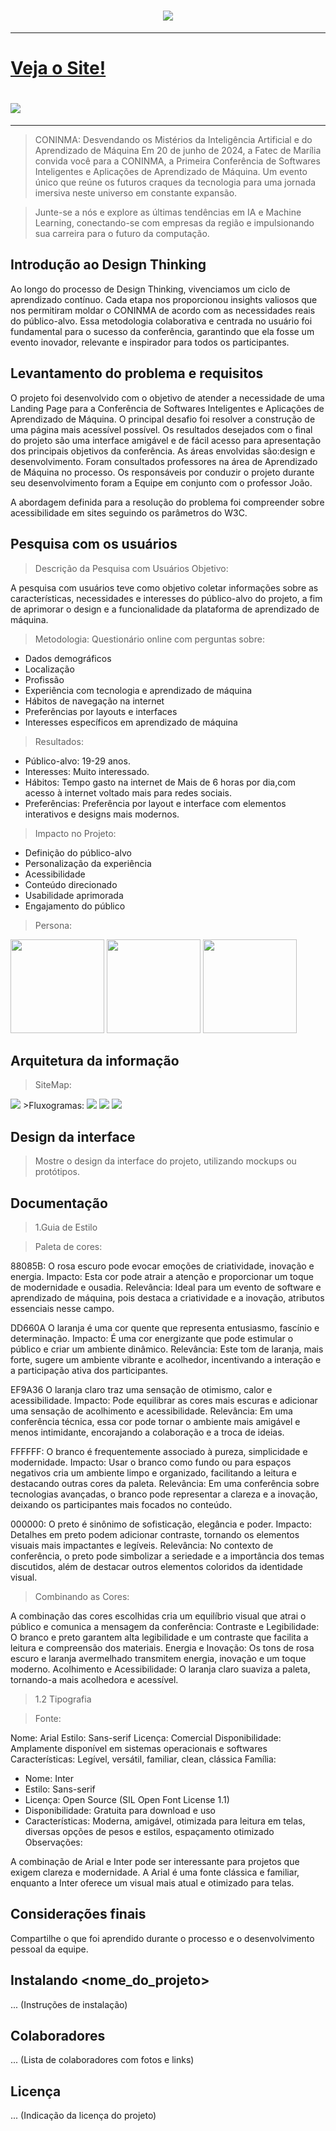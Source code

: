  <h1 align ="center">
<img src="./assets/images/logo.png">
</h1>
<hr>
<h1><a href="https://conima-fatec.github.io/CONIMA/">Veja o Site!</a></h1>
<h1>
<img src="./assets/images/laptopcelular.png">
</h1>
<hr>

>CONINMA: Desvendando os Mistérios da Inteligência Artificial e do Aprendizado de Máquina
Em 20 de junho de 2024, a Fatec de Marília convida você para a CONINMA, a Primeira Conferência de Softwares Inteligentes e Aplicações de Aprendizado de Máquina. Um evento único que reúne os futuros craques da tecnologia para uma jornada imersiva neste universo em constante expansão.

>Junte-se a nós e explore as últimas tendências em IA e Machine Learning, conectando-se com empresas da região e impulsionando sua carreira para o futuro da computação.

## Introdução ao Design Thinking

Ao longo do processo de Design Thinking, vivenciamos um ciclo de aprendizado contínuo. Cada etapa nos proporcionou insights valiosos que nos permitiram moldar o CONINMA de acordo com as necessidades reais do público-alvo. Essa metodologia colaborativa e centrada no usuário foi fundamental para o sucesso da conferência, garantindo que ela fosse um evento inovador, relevante e inspirador para todos os participantes.

## Levantamento do problema e requisitos

O projeto foi desenvolvido com o objetivo de atender a necessidade de uma Landing Page para a Conferência de Softwares Inteligentes e Aplicações de Aprendizado de Máquina.
O principal desafio foi resolver a construção de uma página  mais acessível possível.
Os resultados desejados com o final do projeto são uma interface amigável e de fácil acesso para apresentação dos principais objetivos da conferência.
As áreas envolvidas são:design e desenvolvimento. Foram consultados professores na área de Aprendizado de Máquina no processo.
Os responsáveis por conduzir o projeto durante seu desenvolvimento foram a Equipe em conjunto com o professor João.

A abordagem definida para a resolução do problema foi compreender sobre acessibilidade em sites seguindo os parâmetros do W3C.

## Pesquisa com os usuários

>Descrição da Pesquisa com Usuários
Objetivo:

A pesquisa com usuários teve como objetivo coletar informações sobre as características, necessidades e interesses do público-alvo do projeto, a fim de aprimorar o design e a funcionalidade da plataforma de aprendizado de máquina.

>Metodologia: Questionário online com perguntas sobre:

- Dados demográficos
- Localização
- Profissão
- Experiência com tecnologia e aprendizado de máquina
- Hábitos de navegação na internet
- Preferências por layouts e interfaces
- Interesses específicos em aprendizado de máquina

>Resultados:

- Público-alvo: 19-29 anos.
- Interesses: Muito interessado.
- Hábitos: Tempo gasto na internet de Mais de 6 horas por dia,com acesso à internet voltado mais para redes sociais.
- Preferências: Preferência por layout e interface com elementos interativos e designs mais modernos.

>Impacto no Projeto:

- Definição do público-alvo
- Personalização da experiência
- Acessibilidade
- Conteúdo direcionado
- Usabilidade aprimorada
- Engajamento do público

>Persona:

<img src="./assets/images/persona.png" width="150px">
<img src="./assets/images/persona1.png" width="150px">
<img src="./assets/images/persona3.png" width="150px">

## Arquitetura da informação
>SiteMap:
<img src="./assets/images/SiteMap.png">
>Fluxogramas:
<img src="./assets/images/Fluxograma Calendário.png">
<img src="./assets/images/Fluxograma Submissão de Artigos.png">
<img src="./assets/images/Fluxograma Inscrição Ouvinte.png">


## Design da interface

>Mostre o design da interface do projeto, utilizando mockups ou protótipos.

## Documentação

>1.Guia de Estilo

>Paleta de cores:

88085B: O rosa escuro pode evocar emoções de criatividade, inovação e energia.
Impacto: Esta cor pode atrair a atenção e proporcionar um toque de modernidade e ousadia.
Relevância: Ideal para um evento de software e aprendizado de máquina, pois destaca a criatividade e a inovação, atributos essenciais nesse campo.

DD660A O laranja é uma cor quente que representa entusiasmo, fascínio e determinação.
Impacto: É uma cor energizante que pode estimular o público e criar um ambiente dinâmico.
Relevância: Este tom de laranja, mais forte, sugere um ambiente vibrante e acolhedor, incentivando a interação e a participação ativa dos participantes.

EF9A36 O laranja claro traz uma sensação de otimismo, calor e acessibilidade.
Impacto: Pode equilibrar as cores mais escuras e adicionar uma sensação de acolhimento e acessibilidade.
Relevância: Em uma conferência técnica, essa cor pode tornar o ambiente mais amigável e menos intimidante, encorajando a colaboração e a troca de ideias.

FFFFFF: O branco é frequentemente associado à pureza, simplicidade e modernidade.
Impacto: Usar o branco como fundo ou para espaços negativos cria um ambiente limpo e organizado, facilitando a leitura e destacando outras cores da paleta.
Relevância: Em uma conferência sobre tecnologias avançadas, o branco pode representar a clareza e a inovação, deixando os participantes mais focados no conteúdo.

000000: O preto é sinônimo de sofisticação, elegância e poder.
Impacto: Detalhes em preto podem adicionar contraste, tornando os elementos visuais mais impactantes e legíveis.
Relevância: No contexto de conferência, o preto pode simbolizar a seriedade e a importância dos temas discutidos, além de destacar outros elementos coloridos da identidade visual.

>Combinando as Cores:

A combinação das cores escolhidas cria um equilíbrio visual que atrai o público e comunica a mensagem da conferência:
Contraste e Legibilidade: O branco e preto garantem alta legibilidade e um contraste que facilita a leitura e compreensão dos materiais.
Energia e Inovação: Os tons de rosa escuro e laranja avermelhado transmitem energia, inovação e um toque moderno.
Acolhimento e Acessibilidade: O laranja claro suaviza a paleta, tornando-a mais acolhedora e acessível.

>1.2 Tipografia

>Fonte:

Nome: Arial
Estilo: Sans-serif
Licença: Comercial
Disponibilidade: Amplamente disponível em sistemas operacionais e softwares
Características: Legível, versátil, familiar, clean, clássica
Família:

- Nome: Inter
- Estilo: Sans-serif
- Licença: Open Source (SIL Open Font License 1.1)
- Disponibilidade: Gratuita para download e uso
- Características: Moderna, amigável, otimizada para leitura em telas, diversas opções de pesos e estilos, espaçamento otimizado
Observações:

A combinação de Arial e Inter pode ser interessante para projetos que exigem clareza e modernidade. A Arial é uma fonte clássica e familiar, enquanto a Inter oferece um visual mais atual e otimizado para telas.


## Considerações finais

Compartilhe o que foi aprendido durante o processo e o desenvolvimento pessoal da equipe.


##  Instalando <nome_do_projeto>

... (Instruções de instalação)


##  Colaboradores

... (Lista de colaboradores com fotos e links)

##  Licença

... (Indicação da licença do projeto)
